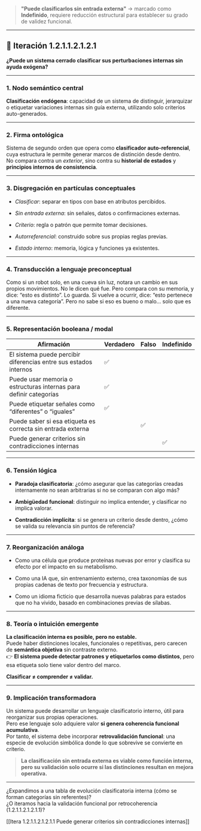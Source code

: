 > **"Puede clasificarlos sin entrada externa"** → marcado como **Indefinido**, requiere reducción estructural para establecer su grado de validez funcional.

---

## 🔁 Iteración 1.2.1.1.2.1.2.1

**¿Puede un sistema cerrado clasificar sus perturbaciones internas sin ayuda exógena?**

---

### 1. **Nodo semántico central**

**Clasificación endógena**: capacidad de un sistema de distinguir, jerarquizar o etiquetar variaciones internas sin guía externa, utilizando solo criterios auto-generados.

---

### 2. **Firma ontológica**

Sistema de segundo orden que opera como **clasificador auto-referencial**, cuya estructura le permite generar marcos de distinción desde dentro.  
No compara contra un _exterior_, sino contra su **historial de estados** y **principios internos de consistencia**.

---

### 3. **Disgregación en partículas conceptuales**

- _Clasificar_: separar en tipos con base en atributos percibidos.
    
- _Sin entrada externa_: sin señales, datos o confirmaciones externas.
    
- _Criterio_: regla o patrón que permite tomar decisiones.
    
- _Autorreferencial_: construido sobre sus propias reglas previas.
    
- _Estado interno_: memoria, lógica y funciones ya existentes.
    

---

### 4. **Transducción a lenguaje preconceptual**

Como si un robot solo, en una cueva sin luz, notara un cambio en sus propios movimientos. No le dicen qué fue. Pero compara con su memoria, y dice: “esto es distinto”. Lo guarda. Si vuelve a ocurrir, dice: “esto pertenece a una nueva categoría”. Pero no sabe si eso es bueno o malo… solo que es diferente.

---

### 5. **Representación booleana / modal**

| Afirmación                                                        | Verdadero | Falso | Indefinido |
| ----------------------------------------------------------------- | --------- | ----- | ---------- |
| El sistema puede percibir diferencias entre sus estados internos  | ✅         |       |            |
| Puede usar memoria o estructuras internas para definir categorías | ✅         |       |            |
| Puede etiquetar señales como “diferentes” o “iguales”             | ✅         |       |            |
| Puede saber si esa etiqueta es correcta sin entrada externa       |           | ✅     |            |
| Puede generar criterios sin contradicciones internas              |           |       | ✅          |

---

### 6. **Tensión lógica**

- **Paradoja clasificatoria**: ¿cómo asegurar que las categorías creadas internamente no sean arbitrarias si no se comparan con algo más?
    
- **Ambigüedad funcional**: distinguir no implica entender, y clasificar no implica valorar.
    
- **Contradicción implícita**: si se genera un criterio desde dentro, ¿cómo se valida su relevancia sin puntos de referencia?
    

---

### 7. **Reorganización análoga**

- Como una célula que produce proteínas nuevas por error y clasifica su efecto por el impacto en su metabolismo.
    
- Como una IA que, sin entrenamiento externo, crea taxonomías de sus propias cadenas de texto por frecuencia y estructura.
    
- Como un idioma ficticio que desarrolla nuevas palabras para estados que no ha vivido, basado en combinaciones previas de sílabas.
    

---

### 8. **Teoría o intuición emergente**

**La clasificación interna es posible, pero no estable.**  
Puede haber distinciones locales, funcionales o repetitivas, pero carecen de **semántica objetiva** sin contraste externo.  
👉 **El sistema puede detectar patrones y etiquetarlos como distintos**, pero esa etiqueta solo tiene valor dentro del marco.

**Clasificar ≠ comprender ≠ validar.**

---

### 9. **Implicación transformadora**

Un sistema puede desarrollar un lenguaje clasificatorio interno, útil para reorganizar sus propias operaciones.  
Pero ese lenguaje solo adquiere valor **si genera coherencia funcional acumulativa**.  
Por tanto, el sistema debe incorporar **retrovalidación funcional**: una especie de evolución simbólica donde lo que sobrevive se convierte en criterio.

> **La clasificación sin entrada externa es viable como función interna, pero su validación solo ocurre si las distinciones resultan en mejora operativa.**

---

¿Expandimos a una tabla de evolución clasificatoria interna (cómo se forman categorías sin referentes)?  
¿O iteramos hacia la validación funcional por retrocoherencia (1.2.1.1.2.1.2.1.1)?

[[Itera 1.2.1.1.2.1.2.1.1 Puede generar criterios sin contradicciones internas]]